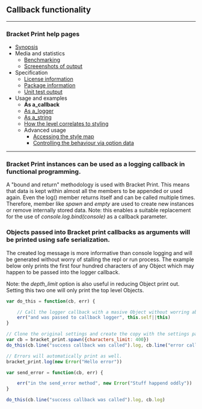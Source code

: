 ## Callback functionality

---
### Bracket Print help pages
* [Synopsis](https://github.com/restarian/bracket_print/blob/master/docs/synopsis.md)
* Media and statistics
  * [Benchmarking](https://github.com/restarian/bracket_print/blob/master/docs/media_and_statistics/benchmarking.md)
  * [Screeenshots of output](https://github.com/restarian/bracket_print/blob/master/docs/media_and_statistics/screeenshots_of_output.md)
* Specification
  * [License information](https://github.com/restarian/bracket_print/blob/master/docs/specification/license_information.md)
  * [Package information](https://github.com/restarian/bracket_print/blob/master/docs/specification/package_information.md)
  * [Unit test output](https://github.com/restarian/bracket_print/blob/master/docs/specification/unit_test_output.md)
* Usage and examples
  * **As a_callback**
  * [As a_logger](https://github.com/restarian/bracket_print/blob/master/docs/usage_and_examples/as_a_logger.md)
  * [As a_string](https://github.com/restarian/bracket_print/blob/master/docs/usage_and_examples/as_a_string.md)
  * [How the level correlates to styling](https://github.com/restarian/bracket_print/blob/master/docs/usage_and_examples/how_the_level_correlates_to_styling.md)
  * Advanced usage
    * [Accessing the style map](https://github.com/restarian/bracket_print/blob/master/docs/usage_and_examples/advanced_usage/accessing_the_style_map.md)
    * [Controlling the behaviour via option data](https://github.com/restarian/bracket_print/blob/master/docs/usage_and_examples/advanced_usage/controlling_the_behaviour_via_option_data.md)

---

### Bracket Print instances can be used as a logging callback in functional programming.
A "bound and return" methodology is used with Bracket Print. This means that data is kept within almost all the members to be appended or used again. Even the log() member returns itself and can be called multiple times. Therefore, member like *spawn* and *empty* are used to create new instances or remove internally stored data. Note: this enables a suitable replacement for the use of *console.log.bind(console)* as a callback parameter.

### Objects passed into Bracket print callbacks as arguments will be printed using safe serialization.
The created log message is more informative than console logging and will be generated without worry of stalling the repl or run process. The example below only prints the first four hundred characters of any Object which may happen to be passed into the logger callback.

Note: the *depth_limit* option is also useful in reducing Object print out. Setting this two one will only print the top level Objects.

```javascript
var do_this = function(cb, err) {

	// Call the logger callback with a masive Object without worring about loop stall or max call stack conditions.
	err("and was passed to callback logger", this.self||this)
}

// Clone the original settings and create the copy with the settings passed in.
var cb = bracket_print.spawn({characters_limit: 400})
do_this(cb.line("success callback was called").log, cb.line("error callback was called").log)

// Errors will automatically print as well.
bracket_print.log(new Error("Hello error"))

var send_error = function(cb, err) {

	err("in the send_error method", new Error("Stuff happend oddly"))
}

do_this(cb.line("success callback was called").log, cb.log)
```
